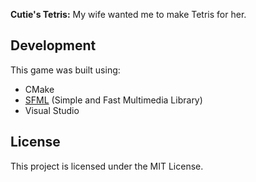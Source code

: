 **Cutie's Tetris:** 
My wife wanted me to make Tetris for her.

## Development
This game was built using:
- CMake
- [SFML](https://www.sfml-dev.org/) (Simple and Fast Multimedia Library)
- Visual Studio

## License
This project is licensed under the MIT License.